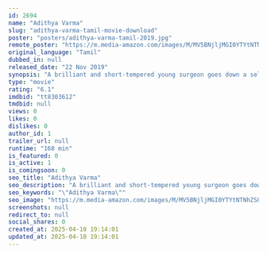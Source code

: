 ```yaml
---
id: 2694
name: "Adithya Varma"
slug: "adithya-varma-tamil-movie-download"
poster: "posters/adithya-varma-tamil-2019.jpg"
remote_poster: "https://m.media-amazon.com/images/M/MV5BNjljMGI0YTYtNTNhZS00NjdmLWE5ZmQtMzgwYmYwNzEzOTkxXkEyXkFqcGc@._V1_SX300.jpg"
original_language: "Tamil"
dubbed_in: null
released_date: "22 Nov 2019"
synopsis: "A brilliant and short-tempered young surgeon goes down a self-destructive path when the love of his life is forced to marry another man."
type: "movie"
rating: "6.1"
imdbid: "tt8303612"
tmdbid: null
views: 0
likes: 0
dislikes: 0
author_id: 1
trailer_url: null
runtime: "168 min"
is_featured: 0
is_active: 1
is_comingsoon: 0
seo_title: "Adithya Varma"
seo_description: "A brilliant and short-tempered young surgeon goes down a self-destructive path when the love of his life is forced to marry another man."
seo_keywords: "\"Adithya Varma\""
seo_image: "https://m.media-amazon.com/images/M/MV5BNjljMGI0YTYtNTNhZS00NjdmLWE5ZmQtMzgwYmYwNzEzOTkxXkEyXkFqcGc@._V1_SX300.jpg"
screenshots: null
redirect_to: null
social_shares: 0
created_at: 2025-04-10 19:14:01
updated_at: 2025-04-10 19:14:01
---
```



